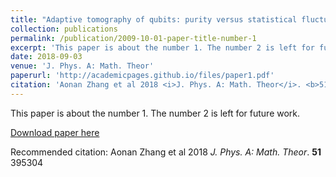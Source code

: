 ```yaml
---
title: "Adaptive tomography of qubits: purity versus statistical fluctuations"
collection: publications
permalink: /publication/2009-10-01-paper-title-number-1
excerpt: 'This paper is about the number 1. The number 2 is left for future work.'
date: 2018-09-03
venue: 'J. Phys. A: Math. Theor'
paperurl: 'http://academicpages.github.io/files/paper1.pdf'
citation: 'Aonan Zhang et al 2018 <i>J. Phys. A: Math. Theor</i>. <b>51</b> 395304'
---
```

This paper is about the number 1. The number 2 is left for future work.

[Download paper here](http://academicpages.github.io/files/paper1.pdf)

Recommended citation: Aonan Zhang et al 2018 <i>J. Phys. A: Math. Theor</i>. <b>51</b> 395304
